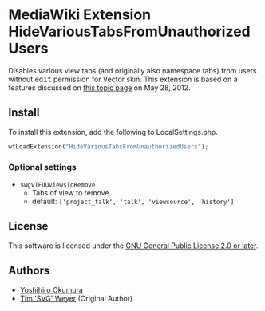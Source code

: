 # MediaWiki Extension HideVariousTabsFromUnauthorizedUsers

Disables various view tabs (and originally also namespace tabs) from users without <tt>edit</tt> permission for Vector skin.
This extension is based on a features discussed on [this topic page](https://www.mediawiki.org/wiki/Topic:Qji4lqoeaodggoft) on May 28, 2012.

## Install

To install this extension, add the following to LocalSettings.php.

```PHP
wfLoadExtension("HideVariousTabsFromUnauthorizedUsers");
```

### Optional settings

- `$wgVTFUUviewsToRemove`
  - Tabs of view to remove.
  - default: `['project_talk', 'talk', 'viewsource', 'history']`

## License

This software is licensed under the [GNU General Public License 2.0 or later](COPYING).

## Authors

- [Yoshihiro Okumura](https://github.com/orrisroot)
- [Tim 'SVG' Weyer](https://www.mediawiki.org/wiki/User:SVG) (Original Author)

